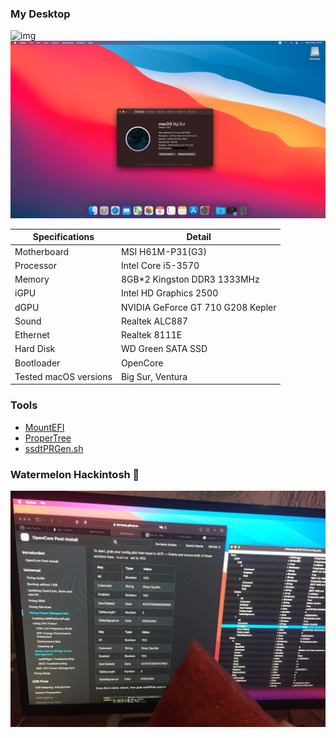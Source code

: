 ### My Desktop

![img](images/ventura_screenshot.png)
![img](images/screenshot1.png)

| Specifications | Detail                                            |
| ------------------- | ------------------------------------------- |
| Motherboard | MSI H61M-P31(G3) |
| Processor | Intel Core i5-3570 |
| Memory | 8GB*2 Kingston DDR3 1333MHz |
| iGPU | Intel HD Graphics 2500 |
| dGPU | NVIDIA GeForce GT 710 G208 Kepler |
| Sound | Realtek ALC887 |
| Ethernet | Realtek 8111E |
| Hard Disk | WD Green SATA SSD |
| Bootloader | OpenCore |
| Tested macOS versions | Big Sur, Ventura|

### Tools

* [MountEFI](https://github.com/corpnewt/MountEFI)
* [ProperTree](https://github.com/corpnewt/ProperTree)
* [ssdtPRGen.sh](https://github.com/Piker-Alpha/ssdtPRGen.sh)

### Watermelon Hackintosh 🍉
![img](images/watermelon.jpg)
